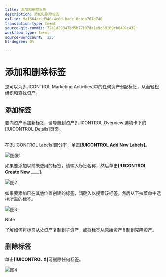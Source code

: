 ```yaml
---
title: 添加和删除标签
description: 添加和删除标签
exl-id: 9a1664ac-d346-4c0d-badc-0cbca767e740
translation-type: tm+mt
source-git-commit: 72e1d29347bd5b77107da1e9c30169cb6490c432
workflow-type: tm+mt
source-wordcount: '125'
ht-degree: 0%

---
```


# 添加和删除标签

您可以为[!UICONTROL Marketing Activities]中的任何资产分配标签，从而轻松组织和查找资产。

## 添加标签

要向资产添加新标签，请导航到资产[!UICONTROL Overview]选项卡下的[!UICONTROL Details]页面。
<br> 

在[!UICONTROL Labels]部分下，单击&#x200B;**[!UICONTROL Add New Labels]**。

![图像1](/help/sky/assets/labels/add-and-remove-labels/add-and-remove-labels-1.jpg)

如果要添加以前未使用的标签，请输入标签名称，然后单击&#x200B;**[!UICONTROL Create New ____]**。

![图2](/help/sky/assets/labels/add-and-remove-labels/add-and-remove-labels-2.jpg)

如果要添加已在其他位置创建的标签，请键入以搜索该标签，然后从下拉菜单中选择所需的标签。

![图3](/help/sky/assets/labels/add-and-remove-labels/add-and-remove-labels-3.jpg)

>[!NOTE]
>
>了解如何将标签从父资产复制到子资产，或将标签从原始资产复制到克隆资产。

## 删除标签

单击&#x200B;**[!UICONTROL X]**&#x200B;可删除任何标签。

![图4](/help/sky/assets/labels/add-and-remove-labels/add-and-remove-labels-4.jpg)
